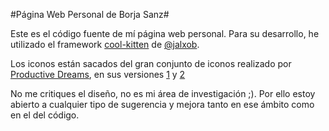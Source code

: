 #Página Web Personal de Borja Sanz#

Este es el código fuente de mí página web personal. Para su desarrollo, he utilizado el framework [cool-kitten](www.jalxob.com/cool-kitten) de [@jalxob](http://www.twitter.com/jalxob).

Los iconos están sacados del gran conjunto de iconos realizado por [Productive Dreams](http://www.productivedreams.com), en sus versiones [1](http://www.productivedreams.com/page-peel-social-icons-version/) y [2](http://www.productivedreams.com/page-peel-free-social-iconset/)

No me critiques el diseño, no es mi área de investigación ;). Por ello estoy abierto a cualquier tipo de sugerencia y mejora tanto en ese ámbito como en el del código. 
